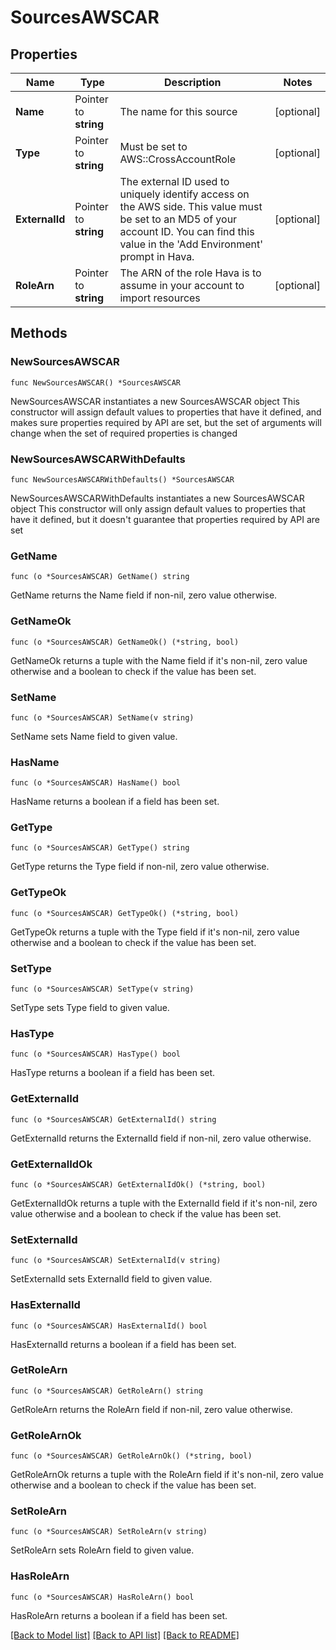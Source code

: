 # SourcesAWSCAR

## Properties

Name | Type | Description | Notes
------------ | ------------- | ------------- | -------------
**Name** | Pointer to **string** | The name for this source | [optional] 
**Type** | Pointer to **string** | Must be set to AWS::CrossAccountRole | [optional] 
**ExternalId** | Pointer to **string** | The external ID used to uniquely identify access on the AWS side. This value must be set to an MD5 of your account ID. You can find this value in the &#39;Add Environment&#39; prompt in Hava. | [optional] 
**RoleArn** | Pointer to **string** | The ARN of the role Hava is to assume in your account to import resources | [optional] 

## Methods

### NewSourcesAWSCAR

`func NewSourcesAWSCAR() *SourcesAWSCAR`

NewSourcesAWSCAR instantiates a new SourcesAWSCAR object
This constructor will assign default values to properties that have it defined,
and makes sure properties required by API are set, but the set of arguments
will change when the set of required properties is changed

### NewSourcesAWSCARWithDefaults

`func NewSourcesAWSCARWithDefaults() *SourcesAWSCAR`

NewSourcesAWSCARWithDefaults instantiates a new SourcesAWSCAR object
This constructor will only assign default values to properties that have it defined,
but it doesn't guarantee that properties required by API are set

### GetName

`func (o *SourcesAWSCAR) GetName() string`

GetName returns the Name field if non-nil, zero value otherwise.

### GetNameOk

`func (o *SourcesAWSCAR) GetNameOk() (*string, bool)`

GetNameOk returns a tuple with the Name field if it's non-nil, zero value otherwise
and a boolean to check if the value has been set.

### SetName

`func (o *SourcesAWSCAR) SetName(v string)`

SetName sets Name field to given value.

### HasName

`func (o *SourcesAWSCAR) HasName() bool`

HasName returns a boolean if a field has been set.

### GetType

`func (o *SourcesAWSCAR) GetType() string`

GetType returns the Type field if non-nil, zero value otherwise.

### GetTypeOk

`func (o *SourcesAWSCAR) GetTypeOk() (*string, bool)`

GetTypeOk returns a tuple with the Type field if it's non-nil, zero value otherwise
and a boolean to check if the value has been set.

### SetType

`func (o *SourcesAWSCAR) SetType(v string)`

SetType sets Type field to given value.

### HasType

`func (o *SourcesAWSCAR) HasType() bool`

HasType returns a boolean if a field has been set.

### GetExternalId

`func (o *SourcesAWSCAR) GetExternalId() string`

GetExternalId returns the ExternalId field if non-nil, zero value otherwise.

### GetExternalIdOk

`func (o *SourcesAWSCAR) GetExternalIdOk() (*string, bool)`

GetExternalIdOk returns a tuple with the ExternalId field if it's non-nil, zero value otherwise
and a boolean to check if the value has been set.

### SetExternalId

`func (o *SourcesAWSCAR) SetExternalId(v string)`

SetExternalId sets ExternalId field to given value.

### HasExternalId

`func (o *SourcesAWSCAR) HasExternalId() bool`

HasExternalId returns a boolean if a field has been set.

### GetRoleArn

`func (o *SourcesAWSCAR) GetRoleArn() string`

GetRoleArn returns the RoleArn field if non-nil, zero value otherwise.

### GetRoleArnOk

`func (o *SourcesAWSCAR) GetRoleArnOk() (*string, bool)`

GetRoleArnOk returns a tuple with the RoleArn field if it's non-nil, zero value otherwise
and a boolean to check if the value has been set.

### SetRoleArn

`func (o *SourcesAWSCAR) SetRoleArn(v string)`

SetRoleArn sets RoleArn field to given value.

### HasRoleArn

`func (o *SourcesAWSCAR) HasRoleArn() bool`

HasRoleArn returns a boolean if a field has been set.


[[Back to Model list]](../README.md#documentation-for-models) [[Back to API list]](../README.md#documentation-for-api-endpoints) [[Back to README]](../README.md)


